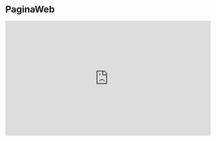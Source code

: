 # PaginaWeb
<iframe title="vimeo-player" src="https://player.vimeo.com/video/983394264?h=28ef2364ae" width="640" height="360" frameborder="0"    allowfullscreen></iframe>
